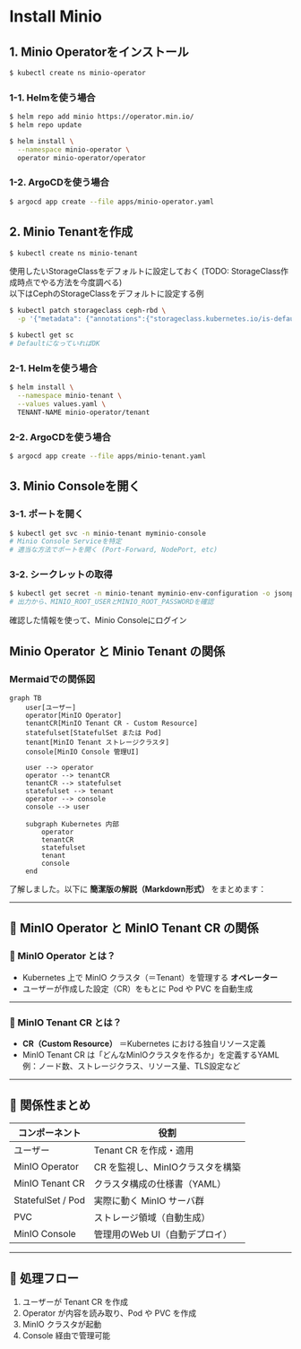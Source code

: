 # Install Minio


## 1. Minio Operatorをインストール

```sh
$ kubectl create ns minio-operator
```

### 1-1. Helmを使う場合

```sh
$ helm repo add minio https://operator.min.io/
$ helm repo update
```

```sh
$ helm install \
  --namespace minio-operator \
  operator minio-operator/operator
```

### 1-2. ArgoCDを使う場合

```sh
$ argocd app create --file apps/minio-operator.yaml
```

## 2. Minio Tenantを作成

```sh
$ kubectl create ns minio-tenant
```

使用したいStorageClassをデフォルトに設定しておく (TODO: StorageClass作成時点でやる方法を今度調べる)  
以下はCephのStorageClassをデフォルトに設定する例

```sh
$ kubectl patch storageclass ceph-rbd \
  -p '{"metadata": {"annotations":{"storageclass.kubernetes.io/is-default-class":"true"}}}'
```

```sh
$ kubectl get sc
# DefaultになっていればOK
```

### 2-1. Helmを使う場合

```sh
$ helm install \
  --namespace minio-tenant \
  --values values.yaml \
  TENANT-NAME minio-operator/tenant
``` 

### 2-2. ArgoCDを使う場合

```sh
$ argocd app create --file apps/minio-tenant.yaml
```

## 3. Minio Consoleを開く

### 3-1. ポートを開く

```sh
$ kubectl get svc -n minio-tenant myminio-console
# Minio Console Serviceを特定
# 適当な方法でポートを開く (Port-Forward, NodePort, etc)
```

### 3-2. シークレットの取得

```sh
$ kubectl get secret -n minio-tenant myminio-env-configuration -o jsonpath="{.metadata.annotations}"
# 出力から、MINIO_ROOT_USERとMINIO_ROOT_PASSWORDを確認
```

確認した情報を使って、Minio Consoleにログイン

## Minio Operator と Minio Tenant の関係

### Mermaidでの関係図

```mermaid
graph TB
    user[ユーザー]
    operator[MinIO Operator]
    tenantCR[MinIO Tenant CR - Custom Resource]
    statefulset[StatefulSet または Pod]
    tenant[MinIO Tenant ストレージクラスタ]
    console[MinIO Console 管理UI]

    user --> operator
    operator --> tenantCR
    tenantCR --> statefulset
    statefulset --> tenant
    operator --> console
    console --> user

    subgraph Kubernetes 内部
        operator
        tenantCR
        statefulset
        tenant
        console
    end
```

了解しました。以下に **簡潔版の解説（Markdown形式）** をまとめます：

---

## 🧩 MinIO Operator と MinIO Tenant CR の関係

### 🔹 MinIO Operator とは？
- Kubernetes 上で MinIO クラスタ（＝Tenant）を管理する **オペレーター**
- ユーザーが作成した設定（CR）をもとに Pod や PVC を自動生成

---

### 🔹 MinIO Tenant CR とは？
- **CR（Custom Resource）** ＝Kubernetes における独自リソース定義  
- MinIO Tenant CR は「どんなMinIOクラスタを作るか」を定義するYAML  
  例：ノード数、ストレージクラス、リソース量、TLS設定など

---

## 🔗 関係性まとめ

| コンポーネント         | 役割                              |
|----------------------|---------------------------------|
| ユーザー               | Tenant CR を作成・適用             |
| MinIO Operator       | CR を監視し、MinIOクラスタを構築    |
| MinIO Tenant CR      | クラスタ構成の仕様書（YAML）       |
| StatefulSet / Pod    | 実際に動く MinIO サーバ群         |
| PVC                  | ストレージ領域（自動生成）         |
| MinIO Console        | 管理用のWeb UI（自動デプロイ）     |

---

## 🔁 処理フロー
1. ユーザーが Tenant CR を作成
2. Operator が内容を読み取り、Pod や PVC を作成
3. MinIO クラスタが起動
4. Console 経由で管理可能


